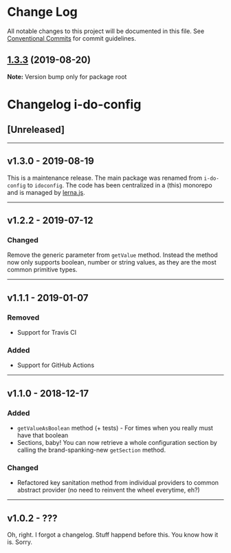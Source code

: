# Change Log

All notable changes to this project will be documented in this file.
See [Conventional Commits](https://conventionalcommits.org) for commit guidelines.

## [1.3.3](https://github.com/MerifondNewMarkets/idoconfig/compare/v1.3.2...v1.3.3) (2019-08-20)

**Note:** Version bump only for package root





# Changelog i-do-config

<!---
BEGIN: TEMPLATE FOR NEW RELEASES, @see https://keepachangelog.com/en/1.0.0/ for more information

## [X.Y.Z] - {RELEASE NAME} - YYYY-MM-DD

### Added
### Changed
### Deprecated
### Removed
### Fixed
### Security

END: TEMPLATE

While working on one or more features keep a summary of the changes (hint: commit messages) in
the [Unreleased] section. When a new release is done you only have to come up with a new version.

Don't forget the date.

--->

## [Unreleased]


---

## v1.3.0 - 2019-08-19

This is a maintenance release. The main package was renamed from `i-do-config` to `idoconfig`. The code has been centralized in a (this) monorepo and is managed by [lerna.js](https://lerna.js.org/).

---

## v1.2.2 - 2019-07-12

### Changed

Remove the generic parameter from `getValue` method. Instead the method now only supports boolean, number or string values, as they are the most common primitive types.

---

## v1.1.1 - 2019-01-07

### Removed

* Support for Travis CI

### Added

* Support for GitHub Actions

---

## v1.1.0 - 2018-12-17

### Added

* `getValueAsBoolean` method (+ tests) - For times when you really must have that boolean
* Sections, baby! You can now retrieve a whole configuration section by calling the brand-spanking-new `getSection` method.

### Changed

* Refactored key sanitation method from individual providers to common abstract provider (no need to reinvent the wheel everytime, eh?)

---

## v1.0.2 - ???

Oh, right. I forgot a changelog. Stuff happend before this. You know how it is. Sorry.
